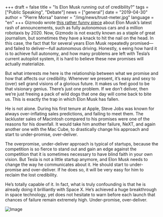 +++
draft = false
title = "Is Elon Musk running out of credibility?"
tags = ["Public Speaking", "Debate"]
news = ["general"]
date = "2019-04-30"
author = "Pierre Morsa"
banner = "/img/news/trust-meter.jpg"
language = "en"
+++
Gizmodo wrote [this rather funny piece](https://gizmodo.com/stuff-elon-musk-said-about-tesla-autonomous-cars-on-mon-1834233680) about Elon Musk’s latest rash of announcements, such as fully autonomous cars and a million robotaxis by 2020. Now, Gizmodo is not exactly known as a staple of great journalism, but sometimes they have a knack to hit the nail on the head. In this case, the fact that for several years Elon Musk repeatedly promised—and failed to deliver—full autonomous driving. Honestly, s eeing how hard it is to achieve full autonomy, and how many problems are left with Tesla’s current autopilot system, it is hard to believe these new promises will actually materialize.

But what interests me here is the relationship between what we promise and how that affects our credibility. Whenever we present, it’s easy and sexy to (over) sell grand visions of a glorious future. It makes us feel good to be that visionary genius. There’s just one problem. If we don’t deliver, then we’re just freeing a pack of wild dogs that one day will come back to bite us. This is exactly the trap in which Elon Musk has fallen.

He is not alone. During his first tenure at Apple, Steve Jobs was known for always over-inflating sales predictions, and failing to meet them. The lackluster sales of Macintosh compared to his promises were one of the reasons for his downfall. It would take him another failure, NeXT, and again another one with the Mac Cube, to drastically change his approach and start to under-promise, over-deliver.

The overpromise, under-deliver approach is typical of startups, because the competition is so fierce to stand out and gain an edge against the competition that it is sometimes necessary to have blind faith in your own vision. But Tesla is not a little startup anymore, and Elon Musk needs to change the way he communicates about it. He should start to under-promise and over-deliver. If he does so, it will be very easy for him to reclaim the lost credibility.

He’s totally capable of it. In fact, what is truly confounding is that he is already doing it brilliantly with Space X. He’s achieved a huge breakthrough in space technology, yet does not hesitate to warn before each launch that chances of failure remain extremely high. Under-promise, over-deliver.

![Image](/img/news/trust-meter.jpg)